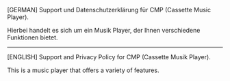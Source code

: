 [GERMAN]
Support und Datenschutzerklärung für CMP (Cassette Music Player).

Hierbei handelt es sich um ein Musik Player, der Ihnen verschiedene Funktionen bietet.

-----

[ENGLISH]
Support and Privacy Policy for CMP (Cassette Musik Player).

This is a music player that offers a variety of features.
